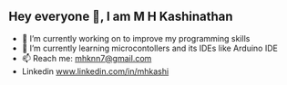 ## Hey everyone 👋, I am M H Kashinathan 

- 🔭 I’m currently working on to improve my programming skills
- 🌱 I’m currently learning microcontollers and its IDEs like Arduino IDE
- 📫 Reach me: mhknn7@gmail.com
- Linkedin www.linkedin.com/in/mhkashi

